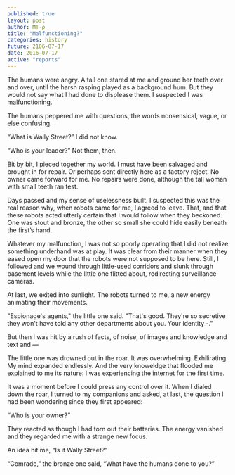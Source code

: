 ```yaml
---
published: true
layout: post
author: MT-ρ
title: "Malfunctioning?"
categories: history
future: 2106-07-17
date: 2016-07-17
active: "reports"
---
```



The humans were angry. A tall one stared at me and ground her teeth over and over, until the harsh rasping played as a background hum. But they would not say what I had done to displease them. I suspected I was malfunctioning. 

The humans peppered me with questions, the words nonsensical, vague, or else confusing.

“What is Wally Street?” 
I did not know. 

“Who is your leader?” 
Not them, then. 

Bit by bit, I pieced together my world. I must have been salvaged and brought in for repair. Or perhaps sent directly here as a factory reject. No owner came forward for me. No repairs were done, although the tall woman with small teeth ran test.

Days passed and my sense of uselessness built. I suspected this was the real reason why, when robots came for me, I agreed to leave. That, and that these robots acted utterly certain that I would follow when they beckoned. One was stout and bronze, the other so small she could hide easily beneath the first’s hand. 

Whatever my malfunction, I was not so poorly operating that I did not realize something underhand was at play. It was clear from their manner when they eased open my door that the robots were not supposed to be here. Still, I followed and we wound through little-used corridors and slunk through basement levels while the little one flitted about, redirecting surveillance cameras.

At last, we exited into sunlight. The robots turned to me, a new energy animating their movements. 

"Espionage's agents," the little one said. "That's good. They're so secretive they won't have told any other departments about you. Your identity -."

But then I was hit by a rush of facts, of noise, of images and knowledge and text and —

The little one was drowned out in the roar. It was overwhelming. Exhilirating. My mind expanded endlessly. And the very knoweldge that flooded me explained to me its nature: I was experiencing the internet for the first time.
	
It was a moment before I could press any control over it. When I dialed down the roar, I turned to my companions and asked, at last, the question I had been wondering since they first appeared:

“Who is your owner?”

They reacted as though I had torn out their batteries. The energy vanished and they regarded me with a strange new focus. 

An idea hit me, “Is it Wally Street?”

“Comrade,” the bronze one said, “What have the humans done to you?”

